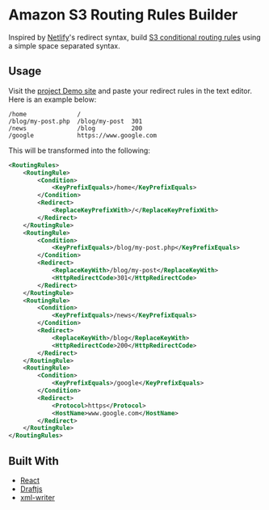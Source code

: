 # Amazon S3 Routing Rules Builder

Inspired by [Netlify](https://www.netlify.com/docs/redirects/)'s redirect syntax, build [S3 conditional routing rules](http://docs.aws.amazon.com/AmazonS3/latest/dev/HowDoIWebsiteConfiguration.html#configure-bucket-as-website-routing-rule-syntax) using a simple space separated syntax. 

## Usage

Visit the [project Demo site](https://alahmadiq8.github.io/S3-Routing-Rules-Builder/) and paste 
your redirect rules in the text editor. Here is an example below: 

```text
/home              /
/blog/my-post.php  /blog/my-post  301
/news              /blog          200
/google            https://www.google.com
```

This will be transformed into the following: 

```xml
<RoutingRules>
    <RoutingRule>
        <Condition>
            <KeyPrefixEquals>/home</KeyPrefixEquals>
        </Condition>
        <Redirect>
            <ReplaceKeyPrefixWith>/</ReplaceKeyPrefixWith>
        </Redirect>
    </RoutingRule>
    <RoutingRule>
        <Condition>
            <KeyPrefixEquals>/blog/my-post.php</KeyPrefixEquals>
        </Condition>
        <Redirect>
            <ReplaceKeyWith>/blog/my-post</ReplaceKeyWith>
            <HttpRedirectCode>301</HttpRedirectCode>
        </Redirect>
    </RoutingRule>
    <RoutingRule>
        <Condition>
            <KeyPrefixEquals>/news</KeyPrefixEquals>
        </Condition>
        <Redirect>
            <ReplaceKeyWith>/blog</ReplaceKeyWith>
            <HttpRedirectCode>200</HttpRedirectCode>
        </Redirect>
    </RoutingRule>
    <RoutingRule>
        <Condition>
            <KeyPrefixEquals>/google</KeyPrefixEquals>
        </Condition>
        <Redirect>
            <Protocol>https</Protocol>
            <HostName>www.google.com</HostName>
        </Redirect>
    </RoutingRule>
</RoutingRules>
```

## Built With

* [React](https://facebook.github.io/react/)
* [Draftjs](https://draftjs.org/)
* [xml-writer](https://github.com/Inist-CNRS/node-xml-writer)
